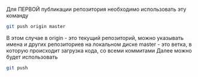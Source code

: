 
Для ПЕРВОЙ публикации репозитория необходимо использовать эту команду
```bash
git push origin master
```
В этом случае в origin - это текущий репозиторий, можно указывать имена и других репозиториев на локальном диске
master - это ветка, в которую происходит загрузка кода, со всеми коммитами
Далее можно будет использовать 
```bash
git push
```

